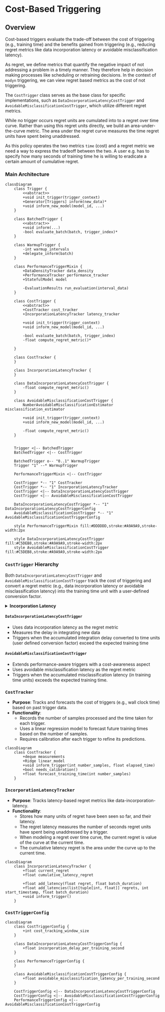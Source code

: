 # Cost-Based Triggering

## Overview

Cost-based triggers evaluate the trade-off between the cost of triggering (e.g., training time) and the benefits gained from triggering (e.g., reducing regret metrics like data incorporation latency or avoidable misclassification latency).

As regret, we define metrics that quantify the negative impact of not addressing a problem in a timely manner. They
therefore help in decision making processes like scheduling or retraining decisions.
In the context of `modyn` triggering, we can view regret based metrics as the cost of not triggering.

The `CostTrigger` class serves as the base class for specific implementations, such as `DataIncorporationLatencyCostTrigger` and `AvoidableMisclassificationCostTrigger`, which utilize different regret metrics.

While no trigger occurs regret units are cumulated into to a regret over time curve.
Rather than using this regret units directly, we build an area-under-the-curve metric.
The area under the regret curve measures the time regret units have spent being unaddressed.

As this policy operates the two metrics `time` (cost) and a regret metric we need
a way to express the tradeoff between the two. A user e.g. has to specify how many seconds of training time he is
willing to eradicate a certain amount of cumulative regret.

### Main Architecture

```mermaid
classDiagram
    class Trigger {
        <<abstract>>
        +void init_trigger(trigger_context)
        +Generator[Triggers] inform(new_data)*
        +void inform_new_model(model_id, ...)
    }

    class BatchedTrigger {
        <<abstract>>
        +void inform(...)
        -bool evaluate_batch(batch, trigger_index)*
    }

    class WarmupTrigger {
        -int warmup_intervals
        +delegate_inform(batch)
    }

    class PerformanceTriggerMixin {
        +DataDensityTracker data_density
        +PerformanceTracker performance_tracker
        +StatefulModel model

        -EvaluationResults run_evaluation(interval_data)
    }

    class CostTrigger {
        <<abstract>>
        +CostTracker cost_tracker
        +IncorporationLatencyTracker latency_tracker

        +void init_trigger(trigger_context)
        +void inform_new_model(model_id, ...)

        -bool evaluate_batch(batch, trigger_index)
        -float compute_regret_metric()*

    }

    class CostTracker {
    }

    class IncorporationLatencyTracker {
    }

    class DataIncorporationLatencyCostTrigger {
        -float compute_regret_metric()
    }

    class AvoidableMisclassificationCostTrigger {
        NumberAvoidableMisclassificationEstimator misclassification_estimator

        +void init_trigger(trigger_context)
        +void inform_new_model(model_id, ...)

        -float compute_regret_metric()
    }


    Trigger <|-- BatchedTrigger
    BatchedTrigger <|-- CostTrigger

    BatchedTrigger o-- "0..1" WarmupTrigger
    Trigger "1" --* WarmupTrigger

    PerformanceTriggerMixin <|-- CostTrigger

    CostTrigger *-- "1" CostTracker
    CostTrigger *-- "1" IncorporationLatencyTracker
    CostTrigger <|-- DataIncorporationLatencyCostTrigger
    CostTrigger <|-- AvoidableMisclassificationCostTrigger

    DataIncorporationLatencyCostTrigger *-- "1" DataIncorporationLatencyCostTriggerConfig
    AvoidableMisclassificationCostTrigger *-- "1" AvoidableMisclassificationCostTriggerConfig

    style PerformanceTriggerMixin fill:#DDDDDD,stroke:#A9A9A9,stroke-width:2px

    style DataIncorporationLatencyCostTrigger fill:#C5DEB8,stroke:#A9A9A9,stroke-width:2px
    style AvoidableMisclassificationCostTrigger fill:#C5DEB8,stroke:#A9A9A9,stroke-width:2px
```

### `CostTrigger` Hierarchy

Both `DataIncorporationLatencyCostTrigger` and `AvoidableMisclassificationCostTrigger` track the cost of triggering and convert a regret metric (e.g., data incorporation latency or avoidable misclassification latency) into the training time unit with a user-defined conversion factor.

<details>
<summary><b>Incorporation Latency</b></summary>

Incorporation latency measures the delay in integrating / addressing new data or drift problems. They are typically set up as a area-under-the-curve metric, where the area is the time taken to incorporate the data. The underlying curve function is the number of samples or regret units over time that need to be addressed.

</details>

#### `DataIncorporationLatencyCostTrigger`

- Uses data incorporation latency as the regret metric
- Measures the delay in integrating new data
- Triggers when the accumulated integration delay converted to time units (user defined conversion factor) exceed the expected training time

#### `AvoidableMisclassificationCostTrigger`

- Extends performance-aware triggers with a cost-awareness aspect
- Uses avoidable misclassification latency as the regret metric
- Triggers when the accumulated misclassification latency (in training time units) exceeds the expected training time.

### `CostTracker`

- **Purpose**: Tracks and forecasts the cost of triggers (e.g., wall clock time) based on past trigger data.
- **Functionality**:
  - Records the number of samples processed and the time taken for each trigger.
  - Uses a linear regression model to forecast future training times based on the number of samples.
  - Requires calibration after each trigger to refine its predictions.

```mermaid
classDiagram
    class CostTracker {
        +deque measurements
        +Ridge linear_model
        +void inform_trigger(int number_samples, float elapsed_time)
        +bool needs_calibration()
        +float forecast_training_time(int number_samples)
    }
```

### `IncorporationLatencyTracker`

- **Purpose**: Tracks latency-based regret metrics like data-incorporation-latency.
- **Functionality**:
  - Stores how many units of regret have been seen so far, and their latency.
  - The regret latency measures the number of seconds regret units have spent being unaddressed by a trigger.
  - When modeling a regret over time curve, the current regret is value of the curve at the current time.
  - The cumulative latency regret is the area under the curve up to the current time.

```mermaid
classDiagram
    class IncorporationLatencyTracker {
        +float current_regret
        +float cumulative_latency_regret

        +float add_latency(float regret, float batch_duration)
        +float add_latencies(list[tuple[int, float]] regrets, int start_timestamp, float batch_duration)
        +void inform_trigger()
    }
```

### `CostTriggerConfig`

```mermaid
classDiagram
    class CostTriggerConfig {
        +int cost_tracking_window_size
    }

    class DataIncorporationLatencyCostTriggerConfig {
        +float incorporation_delay_per_training_second
    }

    class PerformanceTriggerConfig {
    }

    class AvoidableMisclassificationCostTriggerConfig {
        +float avoidable_misclassification_latency_per_training_second
    }

    CostTriggerConfig <|-- DataIncorporationLatencyCostTriggerConfig
    CostTriggerConfig <|-- AvoidableMisclassificationCostTriggerConfig
    PerformanceTriggerConfig <|-- AvoidableMisclassificationCostTriggerConfig

```
